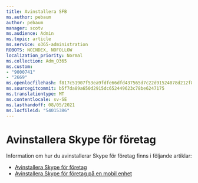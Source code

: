 ```yaml
---
title: Avinstallera SFB
ms.author: pebaum
author: pebaum
manager: scotv
ms.audience: Admin
ms.topic: article
ms.service: o365-administration
ROBOTS: NOINDEX, NOFOLLOW
localization_priority: Normal
ms.collection: Adm_O365
ms.custom:
- "9000741"
- "2669"
ms.openlocfilehash: f817c51907f53ea9fdfe66dfd437565d7c22d91524078d212f8b3065a8d0b85f
ms.sourcegitcommit: b5f7da89a650d2915dc652449623c78be6247175
ms.translationtype: MT
ms.contentlocale: sv-SE
ms.lasthandoff: 08/05/2021
ms.locfileid: "54015386"
---
```

# <a name="uninstall-skype-for-business"></a>Avinstallera Skype för företag

Information om hur du avinstallerar Skype för företag finns i följande artiklar:

- [Avinstallera Skype för företag](https://support.office.com/article/uninstall-skype-for-business-28c4a036-7f22-406c-b7f4-87894cbaf902)
- [Avinstallera Skype för företag på en mobil enhet](https://support.office.com/article/uninstall-skype-for-business-on-a-mobile-device-9c9e6270-f88e-404c-b757-3ffb6ffb897a)